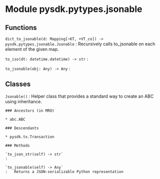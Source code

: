 Module pysdk.pytypes.jsonable
=============================

Functions
---------


`dict_to_jsonable(d: Mapping[~KT, +VT_co]) ‑> pysdk.pytypes.jsonable.Jsonable`
:   Recursively calls to_jsonable on each element of the given map.


`to_iso(dt: datetime.datetime) ‑> str`
:


`to_jsonable(obj: Any) ‑> Any`
:

Classes
-------

`Jsonable()`
:   Helper class that provides a standard way to create an ABC using
    inheritance.

    ### Ancestors (in MRO)

    * abc.ABC

    ### Descendants

    * pysdk.tx.Transaction

    ### Methods

    `to_json_str(self) ‑> str`
    :

    `to_jsonable(self) ‑> Any`
    :   Returns a JSON-serializable Python representation
